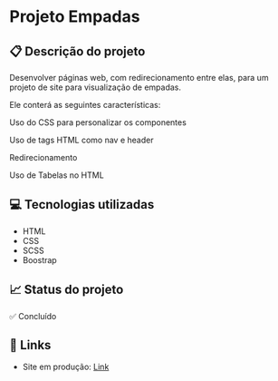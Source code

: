 # Projeto Empadas

## 📋 Descrição do projeto
Desenvolver páginas web, com redirecionamento entre elas, para um projeto de site para visualização de empadas.

Ele conterá as seguintes características:

Uso do CSS para personalizar os componentes

Uso de tags HTML como nav e header

Redirecionamento

Uso de Tabelas no HTML

## 💻 Tecnologias utilizadas
- HTML
- CSS
- SCSS
- Boostrap

## 📈 Status do projeto
✅ Concluído

## 🔗 Links 
- Site em produção: [Link](https://main--projeto-empadas.netlify.app/ "Link")
